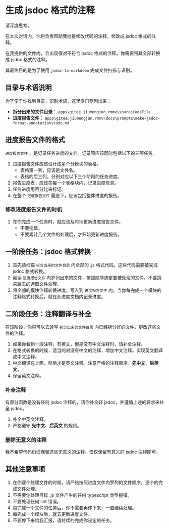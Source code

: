# 生成 jsdoc 格式的注释

请深度思考。

在本次对话内，你将负责帮助我批量修改代码的注释，修改成 jsdoc 格式的注释。

在我提供的文件内，会出现很对不符合 jsdoc 格式的注释，你需要将其全部转换成 jsdoc 格式的注释。

其最终目的是为了使用 `jsdoc-to-markdown` 完成文件扫描与识别。

## 目录与术语说明

为了便于你找到目录，识别术语，这里专门罗列出来：

- **拆分出来的文件目录**： `apps\gitee.jiumengjun.rmmv\sourceCodeFile`
- **进度报告文件**： `apps\gitee.jiumengjun.rmmv\docs\prompts\make-jsdoc-format-annotation\todo.md`

## 进度报告文件的格式

`进度报告文件` ，是记录任务进度的文档。记录项应该同时包括以下的三项任务。

1. 进度报告文件应该设计成多个分模块的表格。
   - 表格第一列，应该是文件名。
   - 表格的后三列，分别对应以下三个阶段的任务进度。
2. 报告进度表，应该在每一个表格块内，记录进度信息。
3. 任务进度用百分比来标记。
4. 在整个 `进度报告文件` 最底下，应该包括整体进度的报告。

### 修改进度报告文件的时机

1. 在你完成一个任务时，就应该及时地更新进度报告文件。
   - 不要拖延。
   - 不要累计几个文件的处理后，才开始更新进度报告。

## 一阶段任务：jsdoc 格式转换

1. 首先请扫描 `拆分出来的文件目录` 内全部的 .js 格式代码。这些代码需要被完成 jsdoc 格式转换。
2. 阅读 `进度报告文件` 内罗列出来的文件，按照顺序选定要被处理的文件。不要跳来跳去的选取文件处理。
3. 将全部的模块注释转换进度，写入到 `进度报告文件` 内。当你每完成一个模块的注释格式转换后，就在此进度文档内记录进度。

## 二阶段任务：注释翻译与补全

在该阶段，你只可以去读写 `拆分出来的文件目录` 内已经拆分好的文件，更改这些文件的注释。

1. 如果你看到一段注释，有英文，但是没有中文注释时，请补全注释。
2. 在格式转换的时候，适当的对没有中文的注释，增加中文注释。实现英文翻译成中文注释。
3. 中文翻译在上面，然后才是英文注释。注意严格的注释顺序。**先中文**、**后英文**。
4. 保留英文注释。

### 补全注释

有部分函数是没有任何 jsdoc 注释的，请你补全好 jsdoc，并遵循上述的要求来补全 jsdoc。

1. 补全中英文注释。
2. 严格遵守 **先中文**、**后英文** 的规则。

### 删除无意义的注释

我不希望代码仍旧保留这些无意义的注释。仅仅保留有意义的 jsdoc 注释即可。

## 其他注意事项

1. 在你逐个处理文件的时候，请严格按照进度文件内罗列的文件顺序，逐个的完成文件处理。
2. 不需要你处理目标 .js 文件产生的任何 typescript 类型报错。
3. 不要处理任何 lint 错误。
4. 每完成一个文件的任务后，你不需要再停下来，一直继续处理。
5. 每完成一个模块后，就去更新进度文件。
6. 不要停下来给我汇报，请持续的完成你设定的任务。
